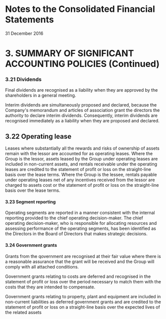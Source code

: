 # Notes to the Consolidated Financial Statements

31 December 2016

# 3. SUMMARY OF SIGNIFICANT ACCOUNTING POLICIES (Continued)

### 3.21 Dividends

Final dividends are recognised as a liability when they are approved by the shareholders in a general meeting.

Interim dividends are simultaneously proposed and declared, because the Company's memorandum and articles of association grant the directors the authority to declare interim dividends. Consequently, interim dividends are recognised immediately as a liability when they are proposed and declared.

## 3.22 Operating lease

Leases where substantially all the rewards and risks of ownership of assets remain with the lessor are accounted for as operating leases. Where the Group is the lessor, assets leased by the Group under operating leases are included in non-current assets, and rentals receivable under the operating leases are credited to the statement of profit or loss on the straight-line basis over the lease terms. Where the Group is the lessee, rentals payable under operating leases net of any incentives received from the lessor are charged to assets cost or the statement of profit or loss on the straight-line basis over the lease terms.

#### 3.23 Segment reporting

Operating segments are reported in a manner consistent with the internal reporting provided to the chief operating decision-maker. The chief operating decision-maker, who is responsible for allocating resources and assessing performance of the operating segments, has been identified as the Directors in the Board of Directors that makes strategic decisions.

#### 3.24 Government grants

Grants from the qovernment are recognised at their fair value where there is a reasonable assurance that the grant will be received and the Group will comply with all attached conditions.

Government grants relating to costs are deferred and recognised in the statement of profit or loss over the period necessary to match them with the costs that they are intended to compensate.

Government grants relating to property, plant and equipment are included in non-current liabilities as deferred government grants and are credited to the statement of profit or loss on a straight-line basis over the expected lives of the related assets